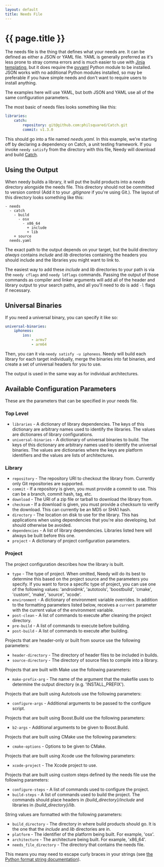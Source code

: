 ```yaml
---
layout: default
title: Needs File
---
```

{{ page.title }}
==

The needs file is the thing that defines what your needs are. It can be defined as either a JSON or YAML file. YAML is generally preferred as it's less prone to stray comma errors and is much easier to use with <a href="{{ 'jinja-templating' | prepend: site.github.url }}">Jinja templating</a>, but it does require the [pyyaml](http://pyyaml.org/wiki/PyYAML) Python module to be installed. JSON works with no additional Python modules installed, so may be preferable if you have simple needs and don't want to require users to install anything.

The examples here will use YAML, but both JSON and YAML use all of the same configuration parameters.

The most basic of needs files looks something like this:

```yaml
libraries:
    catch:
        repository: git@github.com:philsquared/Catch.git
        commit: v1.3.0
```

This should go into a file named *needs.yaml*. In this example, we're starting off by declaring a dependency on Catch, a unit testing framework. If you invoke `needy satisfy` from the directory with this file, Needy will download and build [Catch](https://github.com/philsquared/Catch).

Using the Output
--

When needy builds a library, it will put the build products into a *needs* directory alongside the needs file. This directory should not be committed to version control (Add it to your *.gitignore* if you're using Git.). The layout of this directory looks something like this:

```
- needs
  - catch
    - build
      - osx
        - x86_64
          + include
          + lib
    + source
  needs.yaml
```

The exact path to the output depends on your target, but the build directory *always* contains *include* and *lib* directories containing the headers you should include and the libraries you might want to link to.

The easiest way to add these *include* and *lib* directories to your path is via the `needy cflags` and `needy ldflags` commands. Passing the output of those commands as compiler and linker arguments will add all of the header and library output to your search paths, and all you'll need to do is add `-l` flags if necessary.

Universal Binaries
--

If you need a universal binary, you can specify it like so:

```yaml
universal-binaries:
    iphoneos:
        ios:
            - armv7
            - arm64
```

Then, you can it via `needy satisfy -u iphoneos`. Needy will build each library for each target individually, merge the binaries into fat binaries, and create a set of universal headers for you to use.

The output is used in the same way as for individual architectures.

Available Configuration Parameters
--

These are the parameters that can be specified in your needs file.

### Top Level

* `libraries` - A dictionary of library dependencies. The keys of this dictionary are arbitrary names used to identify the libraries. The values are dictionares of library configurations.
* `universal-binaries` - A dictionary of universal binaries to build. The keys of this dictionary are arbitrary names used to identify the universal binaries. The values are dictionaries where the keys are platform identifiers and the values are lists of architectures.

### Library

* `repository` - The repository URI to checkout the library from. Currently only Git repositories are supported.
* `commit` - If a repository is given, you must provide a commit to use. This can be a branch, commit hash, tag, etc.
* `download` - The URI of a zip file or tarball to download the library from.
* `checksum` - If a download is given, you must provide a checksum to verify the download. This can currently be an MD5 or SHA1 hash.
* `directory` - The location on disk to use for the library. This has applications when using dependencies that you're also developing, but should otherwise be avoided.
* `dependencies` - A list of library dependencies. Libraries listed here will always be built before this one.
* `project` - A dictionary of project configuration parameters.

### Project

The project configuration describes how the library is built.

* `type` - The type of project. When omitted, Needy will do its best to determine this based on the project source and the parameters you specify. If you want to force a specific type of project, you can use one of the following values: 'androidmk', 'autotools', 'boostbuild', 'cmake', 'custom', 'make', 'source', 'xcode'.
* `environment` - A dictionary of environment variable overrides. In addition to the formatting parameters listed below, receives a `current` parameter with the current value of the environment variable.
* `post-clean` - A list of commands to execute after cleaning the project directory.
* `pre-build` - A list of commands to execute before building.
* `post-build` - A list of commands to execute after building.

Projects that are header-only or built from source use the following parameters:

* `header-directory` - The directory of header files to be included in builds.
* `source-directory` - The directory of source files to compile into a library.

Projects that are built with Make use the following parameters:

* `make-prefix-arg` - The name of the argument that the makefile uses to determine the output directory (e.g. 'INSTALL_PREFIX').

Projects that are built using Autotools use the following parameters:

* `configure-args` - Additional arguments to be passed to the configure script.

Projects that are built using Boost.Build use the following parameters:

* `b2-args` - Additional arguments to be given to Boost.Build.

Projects that are built using CMake use the following parameters:

* `cmake-options` - Options to be given to CMake.

Projects that are built using Xcode use the following parameters:

* `xcode-project` - The Xcode project to use.

Projects that are built using custom steps defined by the needs file use the following parameters:

* `configure-steps` - A list of commands used to configure the project.
* `build-steps` - A list of commands used to build the project. The commands should place headers in *{build_directory}/include* and libraries in *{build_directory}/lib*.

String values are formatted with the following parameters:

* `build_directory` - The directory in where build products should go. It is the one that the *include* and *lib* directories are in.
* `platform` - The identifier of the platform being built. For example, 'osx'.
* `architecture` - The architecture being built. For example, 'x86_64'.
* `needs_file_directory` - The directory that contains the needs file.

This means you may need to escape curly braces in your strings (see [the Python format string documentation](https://docs.python.org/2/library/string.html#formatstrings)).

